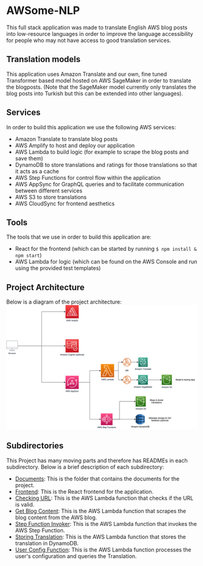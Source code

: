 # AWSome-NLP

This full stack application was made to translate English AWS blog posts into low-resource languages in order to improve the language accessibility for people who may not have access to good translation services.

## Translation models

This application uses Amazon Translate and our own, fine tuned Transformer based model hosted on AWS SageMaker in order to translate the blogposts. (Note that the SageMaker model currently only translates the blog posts into Turkish but this can be extended into other languages).

## Services

In order to build this application we use the following AWS services:

- Amazon Translate to translate blog posts
- AWS Amplify to host and deploy our application
- AWS Lambda to build logic (for example to scrape the blog posts and save them)
- DynamoDB to store translations and ratings for those translations so that it acts as a cache
- AWS Step Functions for control flow within the application
- AWS AppSync for GraphQL queries and to facilitate communication between different services
- AWS S3 to store translations
- AWS CloudSync for frontend aesthetics

## Tools

The tools that we use in order to build this application are:

- React for the frontend (which can be started by running ```$ npm install & npm start```)
- AWS Lambda for logic (which can be found on the AWS Console and run using the provided test templates)

## Project Architecture
Below is a diagram of the project architecture:
![Project Architecture](ProjectArchitecture.png)

## Subdirectories

This Project has many moving parts and therefore has READMEs in each subdirectory.
Below is a brief description of each subdirectory:

- [Documents](Documents): This is the folder that contains the documents for the project.
- [Frontend](src/README.md): This is the React frontend for the application.
- [Checking URL](amplify/backend/function/checkingUrl): This is the AWS Lambda function that checks if the URL is valid.
- [Get Blog Content](amplify/backend/function/getBlogContent): This is the AWS Lambda function that scrapes the blog content from the AWS blog.
- [Step Function Invoker](amplify/backend/function/stepFunctionInvoker): This is the AWS Lambda function that invokes the AWS Step Function.
- [Storing Translation](amplify/backend/function/storingTranslation): This is the AWS Lambda function that stores the translation in DynamoDB.
- [User Config Function](amplify/backend/function/UserConfigFunction): This is the AWS Lambda function processes the user's configuration and queries the Translation.
 